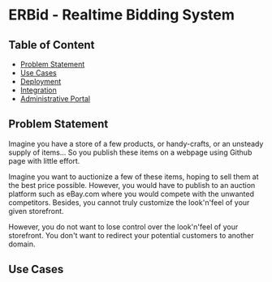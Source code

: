 ERBid - Realtime Bidding System
=====

## Table of Content

- [Problem Statement](#user-content-problem-statement)
- [Use Cases](#user-content-use-cases)
- [Deployment](#user-content-deployment)
- [Integration](#user-content-integration)
- [Administrative Portal](/administrative-portal)

## Problem Statement

Imagine you have a store of a few products, or handy-crafts, or an unsteady supply of items... So you publish these items
on a webpage using Github page with little effort.

Imagine you want to auctionize a few of these items, hoping to sell them at the best price possible. However, you would
have to publish to an auction platform such as eBay.com where you would compete with the unwanted competitors. Besides, you
cannot truly customize the look'n'feel of your given storefront.

However, you do not want to lose control over the look'n'feel of your storefront. You don't want to redirect your potential
customers to another domain.

## Use Cases
